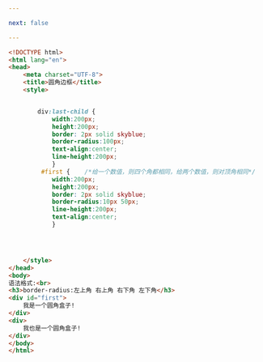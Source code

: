 ```yaml
---

next: false

---
```




<BlogInfo id="65" title="40.圆角边框" author="白日梦想猿" pv=0 read_times=0 pre_cost_time="0分37秒" category="css学习" tag_list="['css学习']" create_time="2020.07.20 13:11:38" update_time="2020.07.20 13:32:44" />

```html
<!DOCTYPE html>
<html lang="en">
<head>
    <meta charset="UTF-8">
    <title>圆角边框</title>
    <style>


        div:last-child {
            width:200px;
            height:200px;
            border: 2px solid skyblue;
            border-radius:100px;
            text-align:center;
            line-height:200px;
            }
         #first {    /*给一个数值，则四个角都相同，给两个数值，则对顶角相同*/
            width:200px;
            height:200px;
            border: 2px solid skyblue;
            border-radius:10px 50px;
            line-height:200px;
            text-align:center;
            }




    </style>
</head>
<body>
语法格式:<br>
<h3>border-radius:左上角 右上角 右下角 左下角</h3>
<div id="first">
    我是一个圆角盒子!
</div>
<div>
    我也是一个圆角盒子!
</div>
</body>
</html>
```



<ActionBox />
